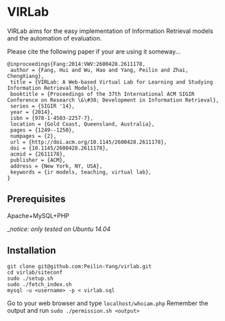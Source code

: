 # VIRLab

VIRLab aims for the easy implementation of Information Retrieval models and the automation of evaluation.

Please cite the following paper if your are using it someway...

```
@inproceedings{Fang:2014:VWV:2600428.2611178,
 author = {Fang, Hui and Wu, Hao and Yang, Peilin and Zhai, ChengXiang},
 title = {VIRLab: A Web-based Virtual Lab for Learning and Studying Information Retrieval Models},
 booktitle = {Proceedings of the 37th International ACM SIGIR Conference on Research \&\#38; Development in Information Retrieval},
 series = {SIGIR '14},
 year = {2014},
 isbn = {978-1-4503-2257-7},
 location = {Gold Coast, Queensland, Australia},
 pages = {1249--1250},
 numpages = {2},
 url = {http://doi.acm.org/10.1145/2600428.2611178},
 doi = {10.1145/2600428.2611178},
 acmid = {2611178},
 publisher = {ACM},
 address = {New York, NY, USA},
 keywords = {ir models, teaching, virtual lab},
}
```


## Prerequisites 

Apache+MySQL+PHP

__notice: only tested on Ubuntu 14.04_

## Installation 

```
git clone git@github.com:Peilin-Yang/virlab.git
cd virlab/siteconf
sudo ./setup.sh
sudo ./fetch_index.sh
mysql -u <username> -p < virlab.sql
```
Go to your web browser and type `localhost/whoiam.php`
Remember the output and run
`sudo ./permission.sh <output>`



